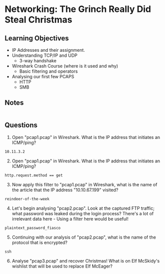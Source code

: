 # Networking: The Grinch Really Did Steal Christmas

## Learning Objectives
-   IP Addresses and their assignment.
-   Understanding TCP/IP and UDP
    -   3-way handshake
-   Wireshark Crash Course (where is it used and why)
    -   Basic filtering and operators
-   Analysing our first few PCAPS
    -   HTTP
    -   SMB

## Notes
```
```

## Questions
1. Open "pcap1.pcap" in Wireshark. What is the IP address that initiates an ICMP/ping?
```
10.11.3.2
```

2. Open "pcap1.pcap" in Wireshark. What is the IP address that initiates an ICMP/ping?
```
http.request.method == get
```

3. Now apply this filter to "pcap1.pcap" in Wireshark, what is the name of the article that the IP address "10.10.67.199" visited?
```
reindeer-of-the-week
```

4. Let's begin analysing "pcap2.pcap". Look at the captured FTP traffic; what password was leaked during the login process?
There's a lot of irrelevant data here - Using a filter here would be useful!
```
plaintext_password_fiasco
```

5. Continuing with our analysis of "pcap2.pcap", what is the name of the protocol that is encrypted?
```
ssh
```

6. Analyse "pcap3.pcap" and recover Christmas!
What is on Elf McSkidy's wishlist that will be used to replace Elf McEager?
```
```